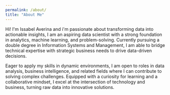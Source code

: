 ```yaml
---
permalink: /about/
title: "About Me"
---
```


Hi! I'm Issabel Averina and i'm passionate about transforming data into actionable insights, I am an aspiring data scientist with a strong foundation in analytics, machine learning, and problem-solving. Currently pursuing a double degree in Information Systems and Management, I am able to bridge technical expertise with strategic business needs to drive data-driven decisions.

Eager to apply my skills in dynamic environments, I am open to roles in data analysis, business intelligence, and related fields where I can contribute to solving complex challenges. Equipped with a curiosity for learning and a collaborative mindset, I excel at the intersection of technology and business, turning raw data into innovative solutions.
